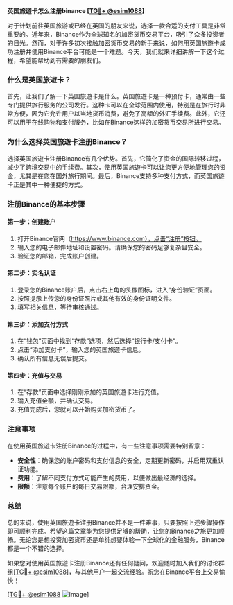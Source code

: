 **英国旅遊卡怎么注册binance [[TG💪+ @esim1088](https://t.me/s/esim1088)]**

对于计划前往英国旅游或已经在英国的朋友来说，选择一款合适的支付工具是非常重要的。近年来，Binance作为全球知名的加密货币交易平台，吸引了众多投资者的目光。然而，对于许多初次接触加密货币交易的新手来说，如何用英国旅遊卡成功注册并使用Binance平台可能是一个难题。今天，我们就来详细讲解一下这个过程，希望能帮助到有需要的朋友们。

### 什么是英国旅遊卡？

首先，让我们了解一下英国旅遊卡是什么。英国旅遊卡是一种预付卡，通常由一些专门提供旅行服务的公司发行。这种卡可以在全球范围内使用，特别是在旅行时非常方便，因为它允许用户以当地货币消费，避免了高额的外汇手续费。此外，它还可以用于在线购物和支付服务，比如在Binance这样的加密货币交易所进行交易。

### 为什么选择英国旅遊卡注册Binance？

选择英国旅遊卡注册Binance有几个优势。首先，它简化了资金的国际转移过程，减少了跨境交易中的手续费。其次，使用英国旅遊卡可以让您更方便地管理您的资金，尤其是在您在国外旅行期间。最后，Binance支持多种支付方式，而英国旅遊卡正是其中一种便捷的方式。

### 注册Binance的基本步骤

#### 第一步：创建账户

1. 打开Binance官网（https://www.binance.com），点击“注册”按钮。
2. 输入您的电子邮件地址和设置密码。请确保您的密码足够复杂且安全。
3. 验证您的邮箱，完成账户创建。

#### 第二步：实名认证

1. 登录您的Binance账户后，点击右上角的头像图标，进入“身份验证”页面。
2. 按照提示上传您的身份证照片或其他有效的身份证明文件。
3. 填写相关信息，等待审核通过。

#### 第三步：添加支付方式

1. 在“钱包”页面中找到“存款”选项，然后选择“银行卡/支付卡”。
2. 点击“添加支付卡”，输入您的英国旅遊卡信息。
3. 确认所有信息无误后提交。

#### 第四步：充值与交易

1. 在“存款”页面中选择刚刚添加的英国旅遊卡进行充值。
2. 输入充值金额，并确认交易。
3. 充值完成后，您就可以开始购买加密货币了。

### 注意事项

在使用英国旅遊卡注册Binance的过程中，有一些注意事项需要特别留意：

- **安全性**：确保您的账户密码和支付信息的安全，定期更新密码，并启用双重认证功能。
- **费用**：了解不同支付方式可能产生的费用，以便做出最经济的选择。
- **限额**：注意每个账户的每日交易限额，合理安排资金。

### 总结

总的来说，使用英国旅遊卡注册Binance并不是一件难事，只要按照上述步骤操作即可顺利完成。希望这篇文章能为您提供足够的帮助，让您的Binance之旅更加顺畅。无论您是想投资加密货币还是单纯想要体验一下全球化的金融服务，Binance都是一个不错的选择。

如果您对使用英国旅遊卡注册Binance还有任何疑问，欢迎随时加入我们的讨论群组[[TG💪+ @esim1088](https://t.me/s/esim1088)]，与其他用户一起交流经验。祝您在Binance平台上交易愉快！

[[TG💪+ @esim1088](https://t.me/s/esim1088) ![Image](https://i.postimg.cc/4NQfJmqS/Snipaste-2025-05-13-00-14-12.png)]